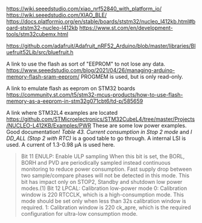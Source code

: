 
https://wiki.seeedstudio.com/xiao_nrf52840_with_platform_io/
https://wiki.seeedstudio.com/XIAO_BLE/
https://docs.platformio.org/en/stable/boards/ststm32/nucleo_l412kb.html#board-ststm32-nucleo-l412kb
https://www.st.com/en/development-tools/stm32cubemx.html

https://github.com/adafruit/Adafruit_nRF52_Arduino/blob/master/libraries/Bluefruit52Lib/src/bluefruit.h


A link to use the flash as sort of "EEPROM" to not lose any data.
https://www.seeedstudio.com/blog/2021/04/26/managing-arduino-memory-flash-sram-eeprom/
PROGMEM is used, but is only read-only.

A link to emulate flash as eeprom on STM32 boards
https://community.st.com/t5/stm32-mcus-products/how-to-use-flash-memory-as-a-eeprom-in-stm32g071cbt6/td-p/585659


A link where STM32L4 examples are located
https://github.com/STMicroelectronics/STM32CubeL4/tree/master/Projects/NUCLEO-L412KB/Examples/PWR
These are some low power examples. Good documentation!
*Table 43. Current consumption in Stop 2 mode* and *I DD_ALL (Stop 2 with RTC)* is a good table to go through. A internal LSI is used. A current of 1.3-0.98 µA is used here.
> Bit 11 ENULP: Enable ULP sampling
When this bit is set, the BORL, BORH and PVD are periodically sampled instead continuous
monitoring to reduce power consumption. Fast supply drop between two sample/compare
phases will not be detected in this mode. This bit has impact only on STOP2, Standby and
shutdown low power modes.(1)
>Bit 12 LPCAL: Calibration low-power mode
0: Calibration window is 220 RTCCLK, which is a high-consumption mode. This mode should
be set only when less than 32s calibration window is required.
1: Calibration window is 220 ck_apre, which is the required configuration for ultra-low
consumption mode.

